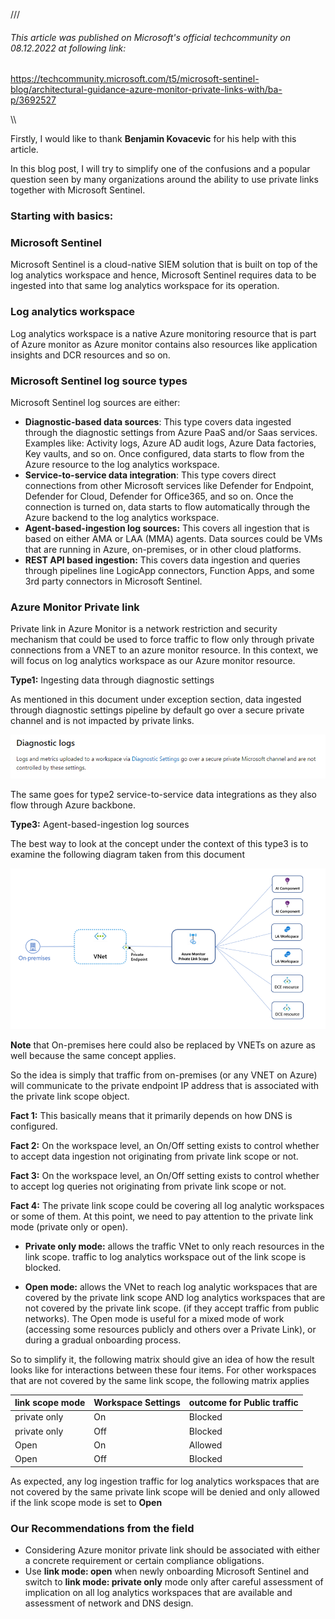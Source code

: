 
///

###### This article was published on Microsoft's official techcommunity on 08.12.2022 at following link: 
https://techcommunity.microsoft.com/t5/microsoft-sentinel-blog/architectural-guidance-azure-monitor-private-links-with/ba-p/3692527

\\\


Firstly, I would like to thank  **Benjamin Kovacevic** for his help with this article.

In this blog post, I will try to simplify one of the confusions and a popular question seen by many organizations around the ability to use private links together with Microsoft Sentinel.

### Starting with basics:

### Microsoft Sentinel
Microsoft Sentinel is a cloud-native SIEM solution that is built on top of the log analytics workspace and hence, Microsoft Sentinel requires data to be ingested into that same log analytics workspace for its operation.


### Log analytics workspace
Log analytics workspace is a native Azure monitoring resource that is part of Azure monitor as Azure monitor contains also resources like application insights and DCR resources and so on.


### Microsoft Sentinel log source types
Microsoft Sentinel log sources are either:

+ **Diagnostic-based data sources**: This type covers data ingested through the diagnostic settings from Azure PaaS and/or Saas services. Examples like: Activity logs, Azure AD audit logs, Azure Data factories, Key vaults, and so on. Once configured, data starts to flow from the Azure resource to the log analytics workspace.
+ **Service-to-service data integration**: This type covers direct connections from other Microsoft services like Defender for Endpoint, Defender for Cloud, Defender for Office365, and so on. Once the connection is turned on, data starts to flow automatically through the Azure backend to the log analytics workspace.
+ **Agent-based-ingestion log sources:** This covers all ingestion that is based on either AMA or LAA (MMA) agents. Data sources could be VMs that are running in Azure, on-premises, or in other cloud platforms.
+ **REST API based ingestion:** This covers data ingestion and queries through pipelines line LogicApp connectors, Function Apps, and some 3rd party connectors in Microsoft Sentinel.
 

### Azure Monitor Private link
Private link in Azure Monitor is a network restriction and security mechanism that could be used to force traffic to flow only through private connections from a VNET to an azure monitor resource. In this context, we will focus on log analytics workspace as our Azure monitor resource.

**Type1:** Ingesting data through diagnostic settings

As mentioned in this document under exception section, data ingested through diagnostic settings pipeline by default go over a secure private channel and is not impacted by private links.


 
 ![This is an image](https://github.com/mahelsay/msft/blob/main/images/1.png)



The same goes for type2 service-to-service data integrations as they also flow through Azure backbone.

**Type3:** Agent-based-ingestion log sources

The best way to look at the concept under the context of this type3 is to examine the following diagram taken from this document


 ![This is an image](https://github.com/mahelsay/msft/blob/main/images/2.png)


**Note** that On-premises here could also be replaced by VNETs on azure as well because the same concept applies.

 

So the idea is simply that traffic from on-premises (or any VNET on Azure) will communicate to the private endpoint IP address that is associated with the private link scope object.

**Fact 1:** This basically means that it primarily depends on how DNS is configured.

**Fact 2:** On the workspace level, an On/Off setting exists to control whether to accept data ingestion not originating from private link scope or not.

**Fact 3:** On the workspace level, an On/Off setting exists to control whether to accept log queries not originating from private link scope or not.

**Fact 4:** The private link scope could be covering all log analytic workspaces or some of them. At this point, we need to pay attention to the private link mode (private only or open).

+   **Private only mode:** allows the traffic VNet to only reach resources in the link scope. traffic to log analytics workspace out of the link scope is blocked.

+   **Open mode:** allows the VNet to reach log analytic workspaces that are covered by the private link scope AND log analytics workspaces that are not covered by the private link scope. (if they accept traffic from public networks). The Open mode is useful for a mixed mode of work (accessing some resources publicly and others over a Private Link), or during a gradual onboarding process.


So to simplify it, the following matrix should give an idea of how the result looks like for interactions between these four items. For other workspaces that are not covered by the same link scope, the following matrix applies


| **link scope mode** | **Workspace Settings** | outcome for Public traffic  |
|---------------------|------------------------|-----------------------------|
|     private only    | On                     | Blocked                     |
|     private only    | Off                    | Blocked                     | 
|     Open            | On                     | Allowed                     |
|     Open            | Off                    | Blocked                     | 



As expected, any log ingestion traffic for log analytics workspaces that are not covered by the same private link scope will be denied and only allowed if the link scope mode is set to **Open**


### **Our Recommendations from the field**

+ Considering Azure monitor private link should be associated with either a concrete requirement or certain compliance obligations.
+ Use **link mode: open** when newly onboarding Microsoft Sentinel and switch to **link mode: private only** mode only after careful assessment of implication on all log analytics workspaces that are available and assessment of network and DNS design.